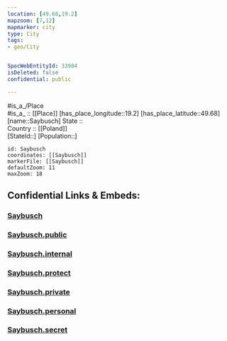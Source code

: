 ```yaml
---
location: [49.68,19.2] 
mapzoom: [7,12] 
mapmarker: city 
type: City
tags:
- geo/City


SpocWebEntityId: 33984
isDeleted: false
confidential: public

---
```

#is_a_/Place  
#is_a_ :: [[Place]] 
[has_place_longitude::19.2] 
[has_place_latitude::49.68] 
[name::Saybusch] 
State ::  
Country :: [[Poland]]  
[StateId::] 
[Population::] 



```leaflet
id: Saybusch
coordinates: [[Saybusch]] 
markerFile: [[Saybusch]] 
defaultZoom: 11 
maxZoom: 18
```


## Confidential Links & Embeds: 

### [Saybusch](/_Standards/Earth/Continent/Europe/Europe~East/Poland/Provinces~Poland/Silesian/City/Saybusch.md) 

### [Saybusch.public](/_public/Earth/Continent/Europe/Europe~East/Poland/Provinces~Poland/Silesian/City/Saybusch.public.md) 

### [Saybusch.internal](/_internal/Earth/Continent/Europe/Europe~East/Poland/Provinces~Poland/Silesian/City/Saybusch.internal.md) 

### [Saybusch.protect](/_protect/Earth/Continent/Europe/Europe~East/Poland/Provinces~Poland/Silesian/City/Saybusch.protect.md) 

### [Saybusch.private](/_private/Earth/Continent/Europe/Europe~East/Poland/Provinces~Poland/Silesian/City/Saybusch.private.md) 

### [Saybusch.personal](/_personal/Earth/Continent/Europe/Europe~East/Poland/Provinces~Poland/Silesian/City/Saybusch.personal.md) 

### [Saybusch.secret](/_secret/Earth/Continent/Europe/Europe~East/Poland/Provinces~Poland/Silesian/City/Saybusch.secret.md)


